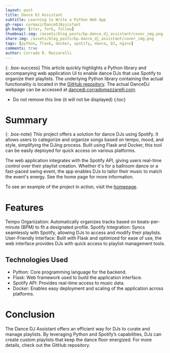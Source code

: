 ```yaml
---
layout: post
title: Dance DJ Assistant
subtitle: Learning to Write a Python Web App
gh-repo: cormazz/DanceDJAssistant
gh-badge: [star, fork, follow]
thumbnail-img: /assets/blog_posts/bp.dance_dj_assistant/cover_img.png
share-img: /assets/blog_posts/bp.dance_dj_assistant/cover_img.png
tags: [python, flask, docker, spotify, dance, DJ, nginx]
comments: true
author: Corrado R. Mazzarelli
---
```


{: .box-success}
This article quickly highlights a Python library and accompanying web application UI to enable dance DJs that use Spotify to organize their playlists. The underlying Python library containing the actual functionality is located in the [GitHub repository](https://github.com/cormazz/DanceDJAssistant). The actual DanceDJ webpage can be accessed at [dancedj.corradomazzarelli.com](https://dancedj.corradomazzarelli.com).

* Do not remove this line (it will not be displayed)
{:toc}

# Summary

{: .box-note}
This project offers a solution for dance DJs using Spotify. It allows users to categorize and organize songs based on tempo, mood, and style, simplifying the DJing process. Built using Flask and Docker, this tool can be easily deployed for quick access on various platforms.

The web application integrates with the Spotify API, giving users real-time control over their playlist creation. Whether it's for a ballroom dance or a fast-paced swing event, the app enables DJs to tailor their music to match the event's energy. See the home page for more information.

To see an example of the project in action, visit the [homepage](https://dancedj.corradomazzarelli.com).

# Features

Tempo Organization: Automatically organizes tracks based on beats-per-minute (BPM) to fit a designated profile.
Spotify Integration: Syncs seamlessly with Spotify, allowing DJs to access and modify their playlists.
User-Friendly Interface: Built with Flask and optimized for ease of use, the web interface provides DJs with quick access to playlist management tools.

## Technologies Used

* Python: Core programming language for the backend.
* Flask: Web framework used to build the application interface.
* Spotify API: Provides real-time access to music data.
* Docker: Enables easy deployment and scaling of the application across platforms.

# Conclusion

The Dance DJ Assistant offers an efficient way for DJs to curate and manage playlists. By leveraging Python and Spotify’s capabilities, DJs can create custom playlists that keep the dance floor energized. For more details, check out the GitHub repository.
